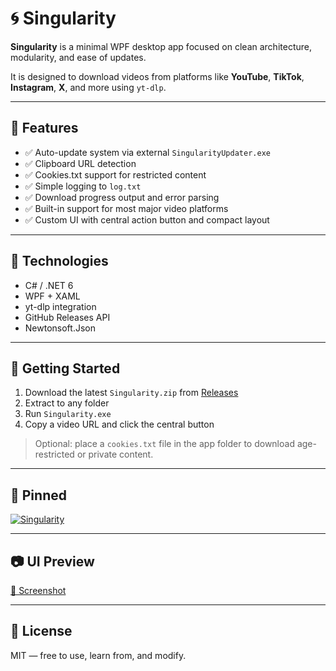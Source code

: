 # 🌀 Singularity

**Singularity** is a minimal WPF desktop app focused on clean architecture, modularity, and ease of updates.

It is designed to download videos from platforms like **YouTube**, **TikTok**, **Instagram**, **X**, and more using `yt-dlp`.

---

## 🔧 Features

- ✅ Auto-update system via external `SingularityUpdater.exe`
- ✅ Clipboard URL detection
- ✅ Cookies.txt support for restricted content
- ✅ Simple logging to `log.txt`
- ✅ Download progress output and error parsing
- ✅ Built-in support for most major video platforms
- ✅ Custom UI with central action button and compact layout

---

## 📁 Technologies

- C# / .NET 6
- WPF + XAML
- yt-dlp integration
- GitHub Releases API
- Newtonsoft.Json

---

## 🚀 Getting Started

1. Download the latest `Singularity.zip` from [Releases](https://github.com/princekylian01/Singularity/releases)
2. Extract to any folder
3. Run `Singularity.exe`
4. Copy a video URL and click the central button

> Optional: place a `cookies.txt` file in the app folder to download age-restricted or private content.

---

## 📌 Pinned

[![Singularity](https://github-readme-stats.vercel.app/api/pin/?username=princekylian01&repo=Singularity&theme=graywhite)](https://github.com/princekylian01/Singularity)

---

## 📷 UI Preview

[📸 Screenshot](https://sun9-61.userapi.com/impg/R0J3Eqh6qEna28eZwSP8AvF0IyH1XfGdRHVlUA/pNsMikn3BiE.jpg?size=450x600&quality=95&sign=d33cb429cce0f89dfdb937894423fd78&type=album)

---

## 📝 License

MIT — free to use, learn from, and modify.
